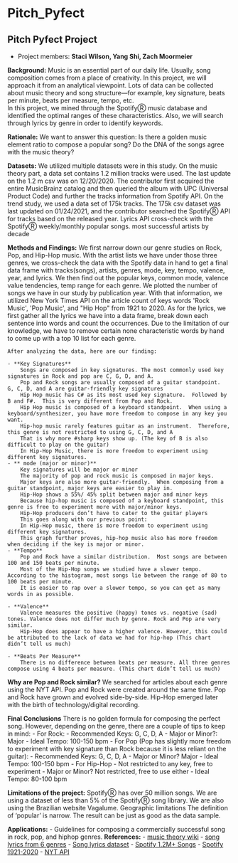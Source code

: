 # Pitch_Pyfect

## Pitch Pyfect Project
- Project members:  **Staci Wilson, Yang Shi, Zach Moormeier**

**Background:**
	Music is an essential part of our daily life.  Usually, song composition comes from a place of creativity.  In this project, we will approach it from an analytical viewpoint.  Lots of data can be collected about music theory and song structure—for example, key signature, beats per minute, beats per measure, tempo, etc.    
	In this project, we mined through the SpotifyⓇ music database and identified the optimal ranges of these characteristics.  Also, we will search through lyrics by genre in order to identify keywords.

**Rationale:**
	We want to answer this question: Is there a golden music element ratio to compose a popular song? Do the DNA of the songs agree with the music theory?

**Datasets:**
We utilized multiple datasets were in this study. On the music theory part, a data set contains 1.2 million tracks were used. The last update on the 1.2 m csv was on 12/20/2020. The contributor first acquired the entire MusicBrainz catalog and then queried the album with UPC (Universal Product Code) and further the tracks information from Spotify API. On the trend study, we used a data set of 175k tracks. The 175k csv dataset was last updated on 01/24/2021, and the contributor searched the SpotifyⓇ API for tracks based on the released year.
Lyrics API cross-check with the SpotifyⓇ  weekly/monthly popular songs. most successful artists by decade

**Methods and Findings:**
	We first narrow down our genre studies on Rock, Pop, and Hip-Hop music. With the artist lists we have under those three genres, we cross-check the data with the Spotify data in hand to get a final data frame with tracks(songs), artists, genres, mode, key, tempo, valence, year, and lyrics. We then find out the popular keys, common mode, valence value tendencies, temp range for each genre. We plotted the number of songs we have in our study by publication year. With that information, we utilized New York Times API on the article count of keys words 'Rock Music', 'Pop Music', and "Hip Hop" from 1921 to 2020. As for the lyrics, we first gather all the lyrics we have into a data frame, break down each sentence into words and count the occurrences. Due to the limitation of our knowledge, we have to remove certain none characteristic words by hand to come up with a top 10 list for each genre.

	After analyzing the data, here are our finding:

	- **Key Signatures**
		Songs are composed in key signatures. The most commonly used key signatures in Rock and pop are C, G, D, and A.
		Pop and Rock songs are usually composed of a guitar standpoint.  G, C, D, and A are guitar-friendly key signatures
		Hip Hop music has C# as its most used key signature.  Followed by B and F#.  This is very different from Pop and Rock.
		Hip Hop music is composed of a keyboard standpoint.  When using a keyboard/synthesizer, you have more freedom to compose in any key you want.
		Hip-hop music rarely features guitar as an instrument.  Therefore, this genre is not restricted to using G, C, D, and A 
		That is why more #sharp keys show up. (The key of B is also difficult to play on the guitar)
		In Hip-Hop Music, there is more freedom to experiment using different key signatures.
	- ** mode (major or minor)**
		Key signatures will be major or minor
		The majority of pop and rock music is composed in major keys. 
		Major keys are also more guitar-friendly.  When composing from a guitar standpoint, major keys are easier to play in.
		Hip-Hop shows a 55%/ 45% split between major and minor keys 
		Because hip-hop music is composed of a keyboard standpoint, this genre is free to experiment more with major/minor keys.
		Hip-Hop producers don’t have to cater to the guitar players
		This goes along with our previous point:
		In Hip-Hop music, there is more freedom to experiment using different key signatures.
		This graph further proves, hip-hop music also has more freedom when deciding if the key is major or minor.
	- **Tempo**
		Pop and Rock have a similar distribution.  Most songs are between 100 and 150 beats per minute.
		Most of the Hip-Hop songs we studied have a slower tempo.  According to the histogram, most songs lie between the range of 80 to 100 beats per minute.  
		It is easier to rap over a slower tempo, so you can get as many words in as possible. 

	- **Valence**
		Valence measures the positive (happy) tones vs. negative (sad) tones. Valence does not differ much by genre. Rock and Pop are very similar. 
		Hip-Hop does appear to have a higher valence. However, this could be attributed to the lack of data we had for hip-hop (This chart didn’t tell us much)

	- **Beats Per Measure**
		There is no difference between beats per measure. All three genres compose using 4 beats per measure. (This chart didn’t tell us much)

**Why are Pop and Rock similar?**
	We searched for articles about each genre using the NYT API.  Pop and Rock were created around the same time. Pop and Rock have grown and evolved side-by-side.
Hip-Hop emerged later with the birth of technology/digital recording.

**Final Conclusions**
There is no golden formula for composing the perfect song.  However, depending on the genre, there are a couple of tips to keep in mind:
	- For Rock:
		- Recommended Keys: G, C, D, A
		- Major or Minor?:  Major
		- Ideal Tempo: 100-150 bpm
	- For Pop (Pop has slightly more freedom to experiment with key signature than Rock because it is less reliant on the guitar):
		- Recommended Keys: G, C, D, A
		- Major or Minor? Major
		- Ideal Tempo: 100-150 bpm
	- For Hip-Hop
		- Not restricted to any key, free to experiment
		- Major or Minor? Not restricted, free to use either
		- Ideal Tempo: 80-100 bpm

**Limitations of the project:**
	SpotifyⓇ has over 50 million songs.  We are using a dataset of less than 5% of the SpotifyⓇ song library. We are also using the Brazilian website Vagalume. 
	Geographic limitations 
	The definition of ‘popular’ is narrow.
	The result can be just as good as the data sample.

**Applications:**
	- Guidelines for composing a commercially successful song in rock, pop, and hiphop genres.
**References:**
	- [music theory wiki](https://en.wikipedia.org/wiki/Music_theory)
	- [song lyrics from 6 genres](https://www.kaggle.com/neisse/scrapped-lyrics-from-6-genres)
	- [Song lyrics dataset](https://www.kaggle.com/deepshah16/song-lyrics-dataset)
	- [Spotify 1.2M+ Songs](https://www.kaggle.com/rodolfofigueroa/spotify-12m-songs)
	- [Spotify 1921-2020](https://www.kaggle.com/yamaerenay/spotify-dataset-19212020-160k-tracks)
	- [NYT API](https://developer.nytimes.com/docs/articlesearch-product/1/overview)
	
	
